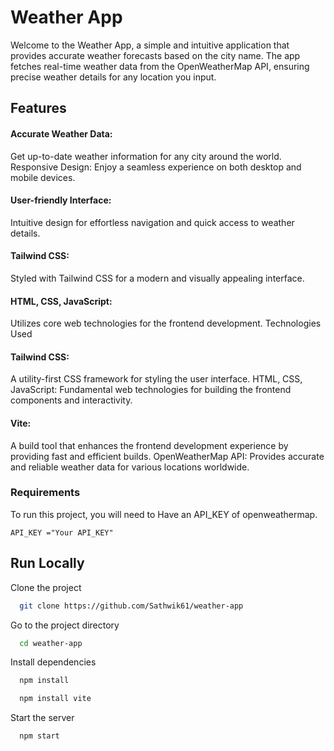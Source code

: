 
# Weather App
Welcome to the Weather App, a simple and intuitive application that provides accurate weather forecasts based on the city name. The app fetches real-time weather data from the OpenWeatherMap API, ensuring precise weather details for any location you input.

## Features
#### Accurate Weather Data:
Get up-to-date weather information for any city around the world.
Responsive Design: Enjoy a seamless experience on both desktop and mobile devices.
#### User-friendly Interface: 
Intuitive design for effortless navigation and quick access to weather details.
#### Tailwind CSS:
 Styled with Tailwind CSS for a modern and visually appealing interface.
#### HTML, CSS, JavaScript: 
Utilizes core web technologies for the frontend development.
Technologies Used
#### Tailwind CSS:
 A utility-first CSS framework for styling the user interface.
HTML, CSS, JavaScript: Fundamental web technologies for building the frontend components and interactivity.
#### Vite: 
A build tool that enhances the frontend development experience by providing fast and efficient builds.
OpenWeatherMap API: Provides accurate and reliable weather data for various locations worldwide.


### Requirements

To run this project, you will need to Have an API_KEY of openweathermap.

`API_KEY ="Your API_KEY"`




## Run Locally

Clone the project

```bash
  git clone https://github.com/Sathwik61/weather-app
```

Go to the project directory

```bash
  cd weather-app
```

Install dependencies

```bash
  npm install
```
```bash
  npm install vite
```
Start the server

```bash
  npm start
```


